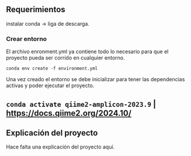 ## Requerimientos 
instalar conda -> liga de descarga. 
### Crear entorno 
El archivo enronment.yml ya contiene todo lo necesario para que el proyecto pueda ser corrido en cualquier entorno. 

`conda env create -f environment.yml `

Una vez creado el entorno se debe inicializar para tener las dependencias activas y poder ejecutar el proyecto. 

`conda activate qiime2-amplicon-2023.9`
| https://docs.qiime2.org/2024.10/ 
---

## Explicación del proyecto

Hace falta una explicación del proyecto aquí.  
